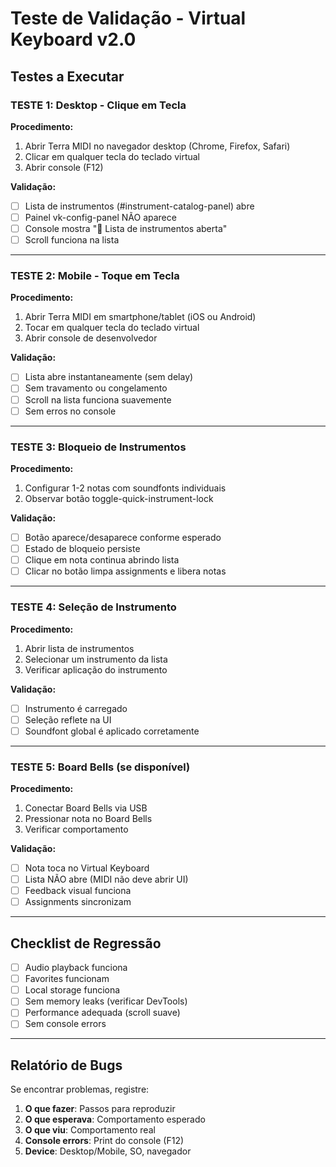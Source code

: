 # Teste de Validação - Virtual Keyboard v2.0

## Testes a Executar

### TESTE 1: Desktop - Clique em Tecla
**Procedimento:**
1. Abrir Terra MIDI no navegador desktop (Chrome, Firefox, Safari)
2. Clicar em qualquer tecla do teclado virtual
3. Abrir console (F12)

**Validação:**
- [ ] Lista de instrumentos (#instrument-catalog-panel) abre
- [ ] Painel vk-config-panel NÃO aparece
- [ ] Console mostra "📂 Lista de instrumentos aberta"
- [ ] Scroll funciona na lista

---

### TESTE 2: Mobile - Toque em Tecla
**Procedimento:**
1. Abrir Terra MIDI em smartphone/tablet (iOS ou Android)
2. Tocar em qualquer tecla do teclado virtual
3. Abrir console de desenvolvedor

**Validação:**
- [ ] Lista abre instantaneamente (sem delay)
- [ ] Sem travamento ou congelamento
- [ ] Scroll na lista funciona suavemente
- [ ] Sem erros no console

---

### TESTE 3: Bloqueio de Instrumentos
**Procedimento:**
1. Configurar 1-2 notas com soundfonts individuais
2. Observar botão toggle-quick-instrument-lock

**Validação:**
- [ ] Botão aparece/desaparece conforme esperado
- [ ] Estado de bloqueio persiste
- [ ] Clique em nota continua abrindo lista
- [ ] Clicar no botão limpa assignments e libera notas

---

### TESTE 4: Seleção de Instrumento
**Procedimento:**
1. Abrir lista de instrumentos
2. Selecionar um instrumento da lista
3. Verificar aplicação do instrumento

**Validação:**
- [ ] Instrumento é carregado
- [ ] Seleção reflete na UI
- [ ] Soundfont global é aplicado corretamente

---

### TESTE 5: Board Bells (se disponível)
**Procedimento:**
1. Conectar Board Bells via USB
2. Pressionar nota no Board Bells
3. Verificar comportamento

**Validação:**
- [ ] Nota toca no Virtual Keyboard
- [ ] Lista NÃO abre (MIDI não deve abrir UI)
- [ ] Feedback visual funciona
- [ ] Assignments sincronizam

---

## Checklist de Regressão

- [ ] Audio playback funciona
- [ ] Favorites funcionam
- [ ] Local storage funciona
- [ ] Sem memory leaks (verificar DevTools)
- [ ] Performance adequada (scroll suave)
- [ ] Sem console errors

---

## Relatório de Bugs

Se encontrar problemas, registre:
1. **O que fazer**: Passos para reproduzir
2. **O que esperava**: Comportamento esperado
3. **O que viu**: Comportamento real
4. **Console errors**: Print do console (F12)
5. **Device**: Desktop/Mobile, SO, navegador

